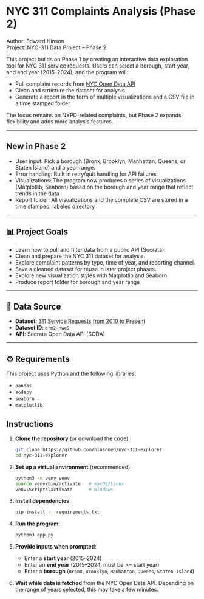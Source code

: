 # NYC 311 Complaints Analysis (Phase 2)

Author: Edward Hinson  
Project: NYC-311 Data Project – Phase 2  

This project builds on Phase 1 by creating an interactive data exploration tool for NYC 311 service requests. Users can select a borough, start year, and end year (2015–2024), and the program will:
- Pull complaint records from [NYC Open Data API](https://data.cityofnewyork.us/)
- Clean and structure the dataset for analysis
- Generate a report in the form of multiple visualizations and a CSV file in a time stamped folder

The focus remains on NYPD-related complaints, but Phase 2 expands flexibility and adds more analysis features.

---
## New in Phase 2
- User input: Pick a borough (Bronx, Brooklyn, Manhattan, Queens, or Staten Island) and a year range.
- Error handling: Built in retry/quit handling for API failures.
- Visualizations: The program now produces a series of visualizations (Matplotlib, Seaborn) based on the borough and year range that reflect trends in the data
- Report folder: All visualizations and the complete CSV are stored in a time stamped, labeled directory

---

## 📊 Project Goals
- Learn how to pull and filter data from a public API (Socrata).  
- Clean and prepare the NYC 311 dataset for analysis.  
- Explore complaint patterns by type, time of year, and reporting channel.  
- Save a cleaned dataset for reuse in later project phases.
- Explore new visualization styles with Matplotlib and Seaborn
- Produce report folder for borough and year range

---

## 📂 Data Source
- **Dataset**: [311 Service Requests from 2010 to Present](https://data.cityofnewyork.us/Social-Services/311-Service-Requests-from-2010-to-Present/erm2-nwe9)  
- **Dataset ID**: `erm2-nwe9`  
- **API**: Socrata Open Data API (SODA)  

---

## ⚙️ Requirements
This project uses Python and the following libraries:
- `pandas`  
- `sodapy` 
- `seaborn`
- `matplotlib`

## Instructions

1. **Clone the repository** (or download the code):  
   ```bash
   git clone https://github.com/hinsoned/nyc-311-explorer
   cd nyc-311-explorer
   ```

2. **Set up a virtual environment** (recommended):  
   ```bash
   python3 -m venv venv
   source venv/bin/activate   # macOS/Linux
   venv\Scripts\activate      # Windows
   ```

3. **Install dependencies**:  
   ```bash
   pip install -r requirements.txt
   ```

4. **Run the program**:  
   ```bash
   python3 app.py
   ```

5. **Provide inputs when prompted**:  
   - Enter a **start year** (2015–2024)  
   - Enter an **end year** (2015–2024, must be >= start year)  
   - Enter a **borough** (`Bronx`, `Brooklyn`, `Manhattan`, `Queens`, `Staten Island`)  

6. **Wait while data is fetched** from the NYC Open Data API. Depending on the range of years selected, this may take a few minutes.
